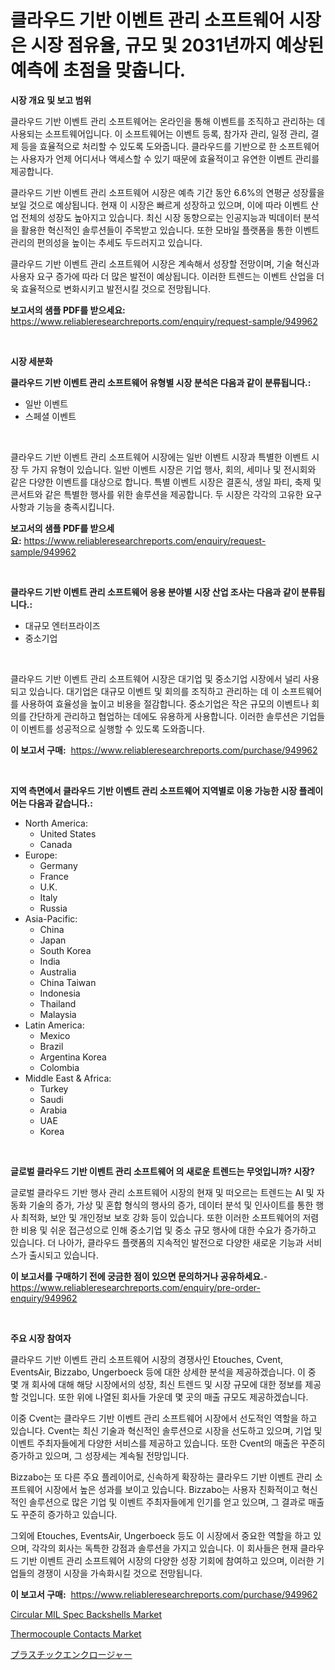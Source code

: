 <p><h1>클라우드 기반 이벤트 관리 소프트웨어 시장은 시장 점유율, 규모 및 2031년까지 예상된 예측에 초점을 맞춥니다.</h1></p><p><strong>시장 개요 및 보고 범위</strong></p>
<p><p>클라우드 기반 이벤트 관리 소프트웨어는 온라인을 통해 이벤트를 조직하고 관리하는 데 사용되는 소프트웨어입니다. 이 소프트웨어는 이벤트 등록, 참가자 관리, 일정 관리, 결제 등을 효율적으로 처리할 수 있도록 도와줍니다. 클라우드를 기반으로 한 소프트웨어는 사용자가 언제 어디서나 액세스할 수 있기 때문에 효율적이고 유연한 이벤트 관리를 제공합니다.</p><p>클라우드 기반 이벤트 관리 소프트웨어 시장은 예측 기간 동안 6.6%의 연평균 성장률을 보일 것으로 예상됩니다. 현재 이 시장은 빠르게 성장하고 있으며, 이에 따라 이벤트 산업 전체의 성장도 높아지고 있습니다. 최신 시장 동향으로는 인공지능과 빅데이터 분석을 활용한 혁신적인 솔루션들이 주목받고 있습니다. 또한 모바일 플랫폼을 통한 이벤트 관리의 편의성을 높이는 추세도 두드러지고 있습니다.</p><p>클라우드 기반 이벤트 관리 소프트웨어 시장은 계속해서 성장할 전망이며, 기술 혁신과 사용자 요구 증가에 따라 더 많은 발전이 예상됩니다. 이러한 트렌드는 이벤트 산업을 더욱 효율적으로 변화시키고 발전시킬 것으로 전망됩니다.</p></p>
<p><strong>보고서의 샘플 PDF를 받으세요:</strong> <a href="https://www.reliableresearchreports.com/enquiry/request-sample/949962">https://www.reliableresearchreports.com/enquiry/request-sample/949962</a></p>
<p>&nbsp;</p>
<p><strong>시장 세분화</strong></p>
<p><strong>클라우드 기반 이벤트 관리 소프트웨어 유형별 시장 분석은 다음과 같이 분류됩니다.:</strong></p>
<p><ul><li>일반 이벤트</li><li>스페셜 이벤트</li></ul></p>
<p>&nbsp;</p>
<p><p>클라우드 기반 이벤트 관리 소프트웨어 시장에는 일반 이벤트 시장과 특별한 이벤트 시장 두 가지 유형이 있습니다. 일반 이벤트 시장은 기업 행사, 회의, 세미나 및 전시회와 같은 다양한 이벤트를 대상으로 합니다. 특별 이벤트 시장은 결혼식, 생일 파티, 축제 및 콘서트와 같은 특별한 행사를 위한 솔루션을 제공합니다. 두 시장은 각각의 고유한 요구 사항과 기능을 충족시킵니다.</p></p>
<p><strong>보고서의 샘플 PDF를 받으세요:</strong>&nbsp;<a href="https://www.reliableresearchreports.com/enquiry/request-sample/949962">https://www.reliableresearchreports.com/enquiry/request-sample/949962</a></p>
<p>&nbsp;</p>
<p><strong> 클라우드 기반 이벤트 관리 소프트웨어 응용 분야별 시장 산업 조사는 다음과 같이 분류됩니다.:</strong></p>
<p><ul><li>대규모 엔터프라이즈</li><li>중소기업</li></ul></p>
<p>&nbsp;</p>
<p><p>클라우드 기반 이벤트 관리 소프트웨어 시장은 대기업 및 중소기업 시장에서 널리 사용되고 있습니다. 대기업은 대규모 이벤트 및 회의를 조직하고 관리하는 데 이 소프트웨어를 사용하여 효율성을 높이고 비용을 절감합니다. 중소기업은 작은 규모의 이벤트나 회의를 간단하게 관리하고 협업하는 데에도 유용하게 사용합니다. 이러한 솔루션은 기업들이 이벤트를 성공적으로 실행할 수 있도록 도와줍니다.</p></p>
<p><strong>이 보고서 구매:</strong>&nbsp; <a href="https://www.reliableresearchreports.com/purchase/949962">https://www.reliableresearchreports.com/purchase/949962</a></p>
<p>&nbsp;</p>
<p><strong>지역 측면에서 클라우드 기반 이벤트 관리 소프트웨어 지역별로 이용 가능한 시장 플레이어는 다음과 같습니다.:</strong></p>
<p><ul>
    <li>
        North America:
        <ul>
            <li>United States</li>
            <li>Canada</li>
        </ul>
    </li>
    <li>
        Europe:
        <ul>
            <li>Germany</li>
            <li>France</li>
            <li>U.K.</li>
            <li>Italy</li>
            <li>Russia</li>
        </ul>
    </li>
    <li>
        Asia-Pacific:
        <ul>
            <li>China</li>
            <li>Japan</li>
            <li>South Korea</li>
            <li>India</li>
            <li>Australia</li>
            <li>China Taiwan</li>
            <li>Indonesia</li>
            <li>Thailand</li>
            <li>Malaysia</li>
        </ul>
    </li>
    <li>
        Latin America:
        <ul>
            <li>Mexico</li>
            <li>Brazil</li>
            <li>Argentina Korea</li>
            <li>Colombia</li>
        </ul>
    </li>
    <li>
        Middle East & Africa:
        <ul>
            <li>Turkey</li>
            <li>Saudi</li>
            <li>Arabia</li>
            <li>UAE</li>
            <li>Korea</li>
        </ul>
    </li>
    </ul></p>
<p>&nbsp;</p>
<p><strong>글로벌 클라우드 기반 이벤트 관리 소프트웨어 의 새로운 트렌드는 무엇입니까? 시장?</strong></p>
<p><p>글로벌 클라우드 기반 행사 관리 소프트웨어 시장의 현재 및 떠오르는 트렌드는 AI 및 자동화 기술의 증가, 가상 및 혼합 형식의 행사의 증가, 데이터 분석 및 인사이트를 통한 행사 최적화, 보안 및 개인정보 보호 강화 등이 있습니다. 또한 이러한 소프트웨어의 저렴한 비용 및 쉬운 접근성으로 인해 중소기업 및 중소 규모 행사에 대한 수요가 증가하고 있습니다. 더 나아가, 클라우드 플랫폼의 지속적인 발전으로 다양한 새로운 기능과 서비스가 출시되고 있습니다.</p></p>
<p><strong>이 보고서를 구매하기 전에 궁금한 점이 있으면 문의하거나 공유하세요.</strong>- <a href="https://www.reliableresearchreports.com/enquiry/pre-order-enquiry/949962">https://www.reliableresearchreports.com/enquiry/pre-order-enquiry/949962</a></p>
<p>&nbsp;</p>
<p><strong>주요 시장 참여자</strong></p>
<p><p>클라우드 기반 이벤트 관리 소프트웨어 시장의 경쟁사인 Etouches, Cvent, EventsAir, Bizzabo, Ungerboeck 등에 대한 상세한 분석을 제공하겠습니다. 이 중 몇 개 회사에 대해 해당 시장에서의 성장, 최신 트렌드 및 시장 규모에 대한 정보를 제공할 것입니다. 또한 위에 나열된 회사들 가운데 몇 곳의 매출 규모도 제공하겠습니다.</p><p>이중 Cvent는 클라우드 기반 이벤트 관리 소프트웨어 시장에서 선도적인 역할을 하고 있습니다. Cvent는 최신 기술과 혁신적인 솔루션으로 시장을 선도하고 있으며, 기업 및 이벤트 주최자들에게 다양한 서비스를 제공하고 있습니다. 또한 Cvent의 매출은 꾸준히 증가하고 있으며, 그 성장세는 계속될 전망입니다.</p><p>Bizzabo는 또 다른 주요 플레이어로, 신속하게 확장하는 클라우드 기반 이벤트 관리 소프트웨어 시장에서 높은 성과를 보이고 있습니다. Bizzabo는 사용자 친화적이고 혁신적인 솔루션으로 많은 기업 및 이벤트 주최자들에게 인기를 얻고 있으며, 그 결과로 매출도 꾸준히 증가하고 있습니다.</p><p>그외에 Etouches, EventsAir, Ungerboeck 등도 이 시장에서 중요한 역할을 하고 있으며, 각각의 회사는 독특한 강점과 솔루션을 가지고 있습니다. 이 회사들은 현재 클라우드 기반 이벤트 관리 소프트웨어 시장의 다양한 성장 기회에 참여하고 있으며, 이러한 기업들의 경쟁이 시장을 가속화시킬 것으로 전망됩니다.</p></p>
<p><strong>이 보고서 구매:</strong>&nbsp;&nbsp;<a href="https://www.reliableresearchreports.com/purchase/949962">https://www.reliableresearchreports.com/purchase/949962</a></p>
<p><p><a href="https://github.com/zjyglelu/Market-Research-Report-List-2/blob/main/circular-mil-spec-backshells-market.md">Circular MIL Spec Backshells Market</a></p><p><a href="https://github.com/elizabethdagraca/Market-Research-Report-List-2/blob/main/thermocouple-contacts-market.md">Thermocouple Contacts Market</a></p><p><a href="https://github.com/SarahFahey88/Market-Research-Report-List-1/blob/main/847369510630.md">プラスチックエンクロージャー</a></p></p>

